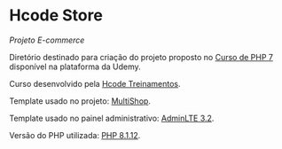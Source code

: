 # Hcode Store
_Projeto E-commerce_

Diretório destinado para criação do projeto proposto no [Curso de PHP 7](https://www.udemy.com/course/curso-php-7-online) disponível na plataforma da Udemy.

Curso desenvolvido pela [Hcode Treinamentos](https://hcode.com.br).

Template usado no projeto: [MultiShop](https://htmlcodex.com/online-shop-website-template).

Template usado no painel administrativo: [AdminLTE 3.2](https://adminlte.io).

Versão do PHP utilizada: [PHP 8.1.12](https://www.php.net/releases/8.1/pt_BR.php).
